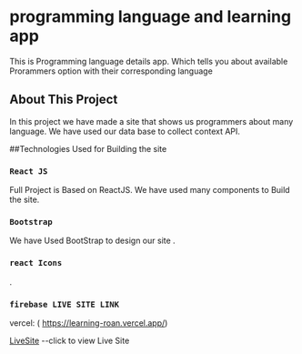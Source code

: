 # programming language and learning app

This is Programming language details app. Which tells you about available Prorammers option with their corresponding language

## About This Project

In this project we have made a site that shows us programmers about many language. We have used our data base to collect context API.

##Technologies Used for Building the site

### `React JS`

Full Project is Based on ReactJS. We have used many components to Build the site.

### `Bootstrap`

We have Used BootStrap to design our site .

### `react Icons`

.

### `firebase LIVE SITE LINK`

vercel: ( https://learning-roan.vercel.app/)

[LiveSite](https://web-development-and-programming-club.netlify.app/) --click to view Live Site

